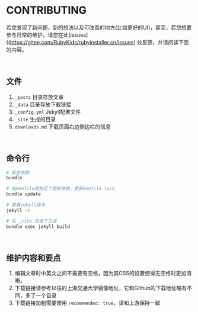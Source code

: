 # CONTRIBUTING

若您发现了新问题，新的想法以及可改善的地方(比如更好的UI)，甚至，若您想要参与日常的维护，请您在此[issues]((https://gitee.com/RubyKids/rubyinstaller.cn/issues) 处反馈，并请阅读下面的内容。

<br>

## 文件

1. `_posts` 目录存放文章
2. `_data` 目录存放下载链接
3. `_config.yml` Jekyll配置文件
4. `_site` 生成的目录
5. `downloads.md` 下载页面右边侧边栏的信息

<br>

## 命令行

```bash
# 安装依赖
bundle

# 在Gemfile的指定下更新依赖，更新Gemfile.lock
bundle update

# 查看jekyll版本
jekyll -v

# 在 _site 目录下生成
bundle exec jekyll build    
```

<br>

## 维护内容和要点

1. 编辑文章时中英文之间不需要有空格，因为其CSS的设置使得无空格时更加清晰。
2. 下载链接请参考以往的上海交通大学镜像地址，它和Github的下载地址略有不同，多了一个目录
3. 下载链接加粗需要使用 `recommended: true`，请和上游保持一致



